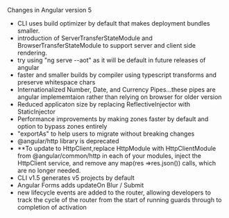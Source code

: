 Changes in Angular version 5

- CLI uses build optimizer by default that makes deployment bundles smaller.
- introduction of ServerTransferStateModule and BrowserTransferStateModule to support server and client side rendering.
- try using "ng serve --aot" as it will be default in future releases of angular
- faster and smaller builds by compiler using typescript transforms and preserve whitespace chars
- Internationalized Number, Date, and Currency Pipes...these pipes are angular implememtaion rather than relying on browser for older version
- Reduced applicaton size by replacing ReflectiveInjector with StaticInjector
- Performance improvements by making zones faster by default and option to bypass zones entirely 
- "exportAs" to help users to migrate without breaking changes 
- @angular/http library is deprecated
- **To update to HttpClient,replace HttpModule with HttpClientModule from @angular/common/http in each of your modules, inject the HttpClient service, and remove any map(res =>res.json()) calls,      which are no longer needed.
- CLI v1.5 generates v5 projects by default
- Angular Forms adds updateOn Blur / Submit
- new lifecycle events are added to the router, allowing developers to track the cycle of the router from the start of running guards through to completion of activation
